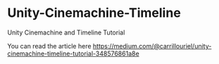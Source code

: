 # Unity-Cinemachine-Timeline
Unity Cinemachine and Timeline Tutorial

You can read the article here
https://medium.com/@carrillouriel/unity-cinemachine-timeline-tutorial-348576861a8e
